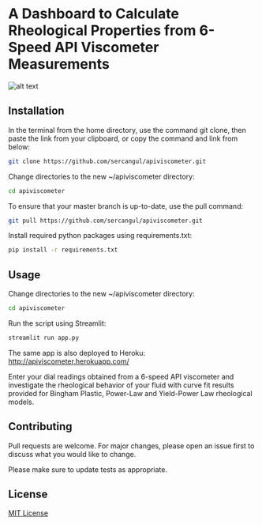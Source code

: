 # A Dashboard to Calculate Rheological Properties from 6-Speed API Viscometer Measurements

![alt text](https://github.com/sercangul/dataprofile/blob/main/gif.gif "Logo Title Text 1")

## Installation

In the  terminal from the home directory, use the command git clone, then paste the link from your clipboard, or copy the command and link from below:

```bash
git clone https://github.com/sercangul/apiviscometer.git
```

Change directories to the new ~/apiviscometer directory:

```bash
cd apiviscometer
```

To ensure that your master branch is up-to-date, use the pull command:

```bash
git pull https://github.com/sercangul/apiviscometer.git
```

Install required python packages using requirements.txt:

```bash
pip install -r requirements.txt
```

## Usage

Change directories to the new ~/apiviscometer directory:

```bash
cd apiviscometer
```

Run the script using Streamlit:

```bash
streamlit run app.py
```

The same app is also deployed to Heroku: http://apiviscometer.herokuapp.com/

Enter your dial readings obtained from a 6-speed API viscometer and investigate the rheological behavior of your fluid with curve fit results provided for Bingham Plastic, Power-Law and Yield-Power Law rheological models.

## Contributing
Pull requests are welcome. For major changes, please open an issue first to discuss what you would like to change.

Please make sure to update tests as appropriate.

## License
[MIT License](https://choosealicense.com/licenses/mit/)
